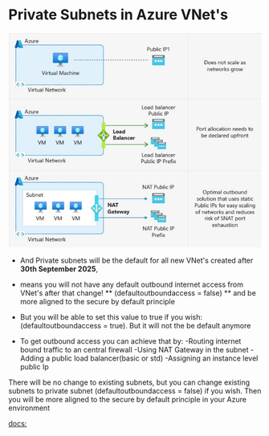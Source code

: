 # Private Subnets in Azure VNet's

![Private Subnets in Azure VNet's](https://github.com/marclandy/enterprise-infra/blob/6aa82a4f025596650f00f71cce182bd1472a9045/CSP%20Improvement%20Tracking/images/Private%20Subnets%20in%20Azure%20VNet's.jpeg)

- And Private subnets will be the default for all new VNet's created after **30th September 2025**, 
- means you will not have any default outbound internet access from VNet's after that change! ** (defaultoutboundaccess = false) ** and be more aligned to the secure by default principle

- But you will be able to set this value to true if you wish: 
(defaultoutboundaccess = true). 
But it will not the be default anymore

- To get outbound access you can achieve that by:
-Routing internet bound traffic to an central firewall
-Using NAT Gateway in the subnet
-Adding a public load balancer(basic or std)
-Assigning an instance level public Ip

There will be no change to existing subnets, but you can change existing subnets to private subnet (defaultoutboundaccess = false) if you wish. 
Then you will be more aligned to the secure by default principle in your Azure environment

[docs:](https://azure.microsoft.com/en-us/updates?id=492953)
